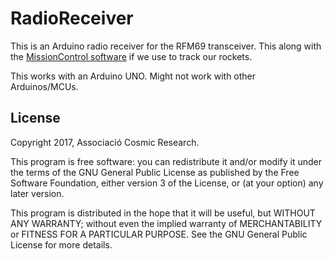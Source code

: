 # RadioReceiver

This is an Arduino radio receiver for the RFM69 transceiver. This along with the [MissionControl software](https://github.com/CosmicResearch/MissionControl) if we use to track our rockets.

This works with an Arduino UNO. Might not work with other Arduinos/MCUs.

## License

Copyright 2017, Associació Cosmic Research.

This program is free software: you can redistribute it and/or modify
it under the terms of the GNU General Public License as published by
the Free Software Foundation, either version 3 of the License, or
(at your option) any later version.

This program is distributed in the hope that it will be useful,
but WITHOUT ANY WARRANTY; without even the implied warranty of
MERCHANTABILITY or FITNESS FOR A PARTICULAR PURPOSE.  See the
GNU General Public License for more details.

